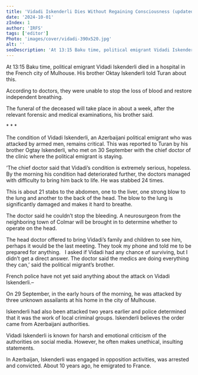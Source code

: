 ```yaml
---
title: 'Vidadi Iskenderli Dies Without Regaining Consciousness (updated)'
date: '2024-10-01'
zIndex: 1
author: 'IRFS'
tags: ['editor']
Photo: 'images/cover/vidadi-390x520.jpg'
alt: ''
seoDescription: 'At 13:15 Baku time, political emigrant Vidadi Iskenderli died in a hospital in the French city of Mulhouse. His brother Oktay Iskenderli told Turan about this.'
---
```

At 13:15 Baku time, political emigrant Vidadi Iskenderli died in a hospital in the French city of Mulhouse. His brother Oktay Iskenderli told Turan about this.

According to doctors, they were unable to stop the loss of blood and restore independent breathing.

The funeral of the deceased will take place in about a week, after the relevant forensic and medical examinations, his brother said.

\* \* \*

The condition of Vidadi Iskenderli, an Azerbaijani political emigrant who was attacked by armed men, remains critical. This was reported to Turan by his brother Ogtay Iskenderli, who met on 30 September with the chief doctor of the clinic where the political emigrant is staying.

‘The chief doctor said that Vidadi’s condition is extremely serious, hopeless. By the morning his condition had deteriorated further, the doctors managed with difficulty to bring him back to life. He was stabbed 24 times.

This is about 21 stabs to the abdomen, one to the liver, one strong blow to the lung and another to the back of the head. The blow to the lung is significantly damaged and makes it hard to breathe.

The doctor said he couldn’t stop the bleeding. A neurosurgeon from the neighboring town of Colmar will be brought in to determine whether to operate on the head.

The head doctor offered to bring Vidadi’s family and children to see him, perhaps it would be the last meeting. They took my phone and told me to be prepared for anything.   I asked if Vidadi had any chance of surviving, but I didn’t get a direct answer. The doctor said the medics are doing everything they can,’ said the political migrant’s brother.

French police have not yet said anything about the attack on Vidadi Iskenderli.–

On 29 September, in the early hours of the morning, he was attacked by three unknown assailants at his home in the city of Mulhouse.

Iskenderli had also been attacked two years earlier and police determined that it was the work of local criminal groups. Iskenderli believes the order came from Azerbaijani authorities.

Vidadi Iskenderli is known for harsh and emotional criticism of the authorities on social media. However, he often makes unethical, insulting statements.

In Azerbaijan, Iskenderli was engaged in opposition activities, was arrested and convicted. About 10 years ago, he emigrated to France.